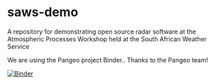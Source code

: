 # saws-demo
A repository for demonstrating open source radar software at the Atmospheric Processes Workshop held at the South African Weather Service


We are using the Pangeo project Binder.. Thanks to the Pangeo team!


[![Binder](https://binder.pangeo.io/badge_logo.svg)](https://binder.pangeo.io/v2/gh/ANL-DIGR/saws-demo/master)

